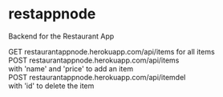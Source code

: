 # restappnode
Backend for the Restaurant App

GET restaurantappnode.herokuapp.com/api/items for all items  </br>
POST restaurantappnode.herokuapp.com/api/items  </br>
  with 'name' and 'price' to add an item  </br>
POST restaurantappnode.herokuapp.com/api/itemdel  </br>
  with 'id' to delete the item  </br>
